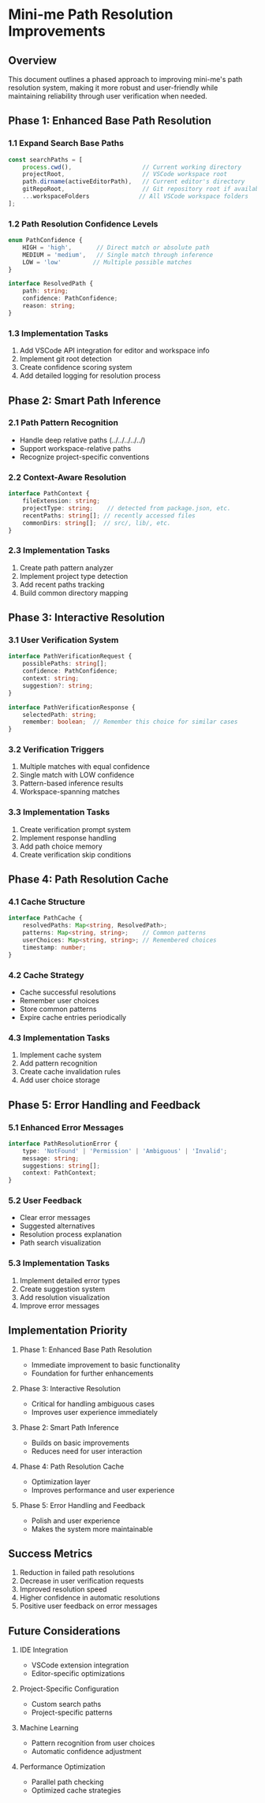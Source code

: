 # Mini-me Path Resolution Improvements

## Overview
This document outlines a phased approach to improving mini-me's path resolution system, making it more robust and user-friendly while maintaining reliability through user verification when needed.

## Phase 1: Enhanced Base Path Resolution

### 1.1 Expand Search Base Paths
```typescript
const searchPaths = [
    process.cwd(),                    // Current working directory
    projectRoot,                      // VSCode workspace root
    path.dirname(activeEditorPath),   // Current editor's directory
    gitRepoRoot,                      // Git repository root if available
    ...workspaceFolders              // All VSCode workspace folders
];
```

### 1.2 Path Resolution Confidence Levels
```typescript
enum PathConfidence {
    HIGH = 'high',       // Direct match or absolute path
    MEDIUM = 'medium',   // Single match through inference
    LOW = 'low'         // Multiple possible matches
}

interface ResolvedPath {
    path: string;
    confidence: PathConfidence;
    reason: string;
}
```

### 1.3 Implementation Tasks
1. Add VSCode API integration for editor and workspace info
2. Implement git root detection
3. Create confidence scoring system
4. Add detailed logging for resolution process

## Phase 2: Smart Path Inference

### 2.1 Path Pattern Recognition
- Handle deep relative paths (../../../../../)
- Support workspace-relative paths
- Recognize project-specific conventions

### 2.2 Context-Aware Resolution
```typescript
interface PathContext {
    fileExtension: string;
    projectType: string;    // detected from package.json, etc.
    recentPaths: string[]; // recently accessed files
    commonDirs: string[];  // src/, lib/, etc.
}
```

### 2.3 Implementation Tasks
1. Create path pattern analyzer
2. Implement project type detection
3. Add recent paths tracking
4. Build common directory mapping

## Phase 3: Interactive Resolution

### 3.1 User Verification System
```typescript
interface PathVerificationRequest {
    possiblePaths: string[];
    confidence: PathConfidence;
    context: string;
    suggestion?: string;
}

interface PathVerificationResponse {
    selectedPath: string;
    remember: boolean;  // Remember this choice for similar cases
}
```

### 3.2 Verification Triggers
1. Multiple matches with equal confidence
2. Single match with LOW confidence
3. Pattern-based inference results
4. Workspace-spanning matches

### 3.3 Implementation Tasks
1. Create verification prompt system
2. Implement response handling
3. Add path choice memory
4. Create verification skip conditions

## Phase 4: Path Resolution Cache

### 4.1 Cache Structure
```typescript
interface PathCache {
    resolvedPaths: Map<string, ResolvedPath>;
    patterns: Map<string, string>;    // Common patterns
    userChoices: Map<string, string>; // Remembered choices
    timestamp: number;
}
```

### 4.2 Cache Strategy
- Cache successful resolutions
- Remember user choices
- Store common patterns
- Expire cache entries periodically

### 4.3 Implementation Tasks
1. Implement cache system
2. Add pattern recognition
3. Create cache invalidation rules
4. Add user choice storage

## Phase 5: Error Handling and Feedback

### 5.1 Enhanced Error Messages
```typescript
interface PathResolutionError {
    type: 'NotFound' | 'Permission' | 'Ambiguous' | 'Invalid';
    message: string;
    suggestions: string[];
    context: PathContext;
}
```

### 5.2 User Feedback
- Clear error messages
- Suggested alternatives
- Resolution process explanation
- Path search visualization

### 5.3 Implementation Tasks
1. Implement detailed error types
2. Create suggestion system
3. Add resolution visualization
4. Improve error messages

## Implementation Priority

1. Phase 1: Enhanced Base Path Resolution
   - Immediate improvement to basic functionality
   - Foundation for further enhancements

2. Phase 3: Interactive Resolution
   - Critical for handling ambiguous cases
   - Improves user experience immediately

3. Phase 2: Smart Path Inference
   - Builds on basic improvements
   - Reduces need for user interaction

4. Phase 4: Path Resolution Cache
   - Optimization layer
   - Improves performance and user experience

5. Phase 5: Error Handling and Feedback
   - Polish and user experience
   - Makes the system more maintainable

## Success Metrics

1. Reduction in failed path resolutions
2. Decrease in user verification requests
3. Improved resolution speed
4. Higher confidence in automatic resolutions
5. Positive user feedback on error messages

## Future Considerations

1. IDE Integration
   - VSCode extension integration
   - Editor-specific optimizations

2. Project-Specific Configuration
   - Custom search paths
   - Project-specific patterns

3. Machine Learning
   - Pattern recognition from user choices
   - Automatic confidence adjustment

4. Performance Optimization
   - Parallel path checking
   - Optimized cache strategies